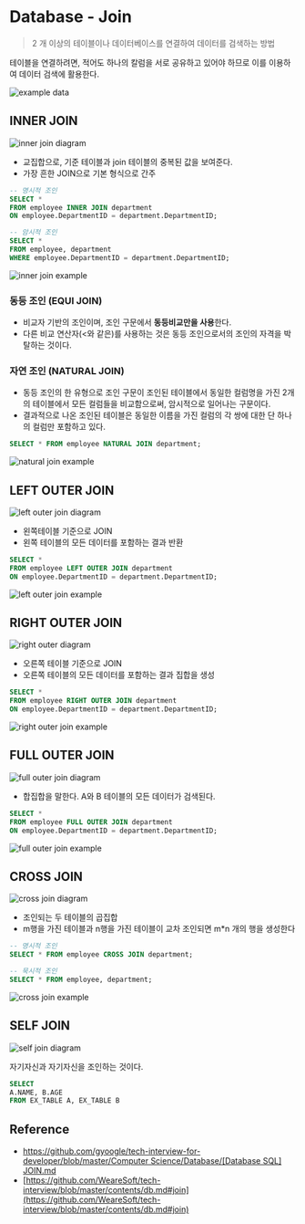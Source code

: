 # Database - Join

> 2 개 이상의 테이블이나 데이터베이스를 연결하여 데이터를 검색하는 방법

테이블을 연결하려면, 적어도 하나의 칼럼을 서로 공유하고 있어야 하므로 이를 이용하여 데이터 검색에 활용한다.

![example data](./image/example_data.png)

## INNER JOIN

![inner join diagram](./image/inner_join_diagram.png)

- 교집합으로, 기준 테이블과 join 테이블의 중복된 값을 보여준다.
- 가장 흔한 JOIN으로 기본 형식으로 간주

```sql
-- 명시적 조인
SELECT *
FROM employee INNER JOIN department
ON employee.DepartmentID = department.DepartmentID;
```

```sql
-- 암시적 조인
SELECT *
FROM employee, department
WHERE employee.DepartmentID = department.DepartmentID;
```

![inner join example](./image/inner_join_example.png)

### 동등 조인 (EQUI JOIN)

- 비교자 기반의 조인이며, 조인 구문에서 **동등비교만을 사용**한다.
- 다른 비교 연산자(<와 같은)를 사용하는 것은 동등 조인으로서의 조인의 자격을 박탈하는 것이다.

### 자연 조인 (NATURAL JOIN)

- 동등 조인의 한 유형으로 조인 구문이 조인된 테이블에서 동일한 컬럼명을 가진 2개의 테이블에서 모든 컬럼들을 비교함으로써, 암시적으로 일어나는 구문이다.
- 결과적으로 나온 조인된 테이블은 동일한 이름을 가진 컬럼의 각 쌍에 대한 단 하나의 컬럼만 포함하고 있다.

```sql
SELECT * FROM employee NATURAL JOIN department;
```

![natural join example](./image/natural_join_example.png)

## LEFT OUTER JOIN

![left outer join diagram](./image/left_outer_join_diagram.png)

- 왼쪽테이블 기준으로 JOIN
- 왼쪽 테이블의 모든 데이터를 포함하는 결과 반환

```sql
SELECT *
FROM employee LEFT OUTER JOIN department
ON employee.DepartmentID = department.DepartmentID;
```

![left outer join example](./image/left_outer_join_example.png)

## RIGHT OUTER JOIN

![right outer diagram](./image/right_outer_join_diagram.png)

- 오른쪽 테이블 기준으로 JOIN
- 오른쪽 테이블의 모든 데이터를 포함하는 결과 집합을 생성

```sql
SELECT *
FROM employee RIGHT OUTER JOIN department
ON employee.DepartmentID = department.DepartmentID;
```

![right outer join example](./image/right_outer_join_example.png)

## FULL OUTER JOIN

![full outer join diagram](./image/full_outer_join_diagram.png)

- 합집합을 말한다. A와 B 테이블의 모든 데이터가 검색된다.

```sql
SELECT *
FROM employee FULL OUTER JOIN department
ON employee.DepartmentID = department.DepartmentID;
```

![full outer join example](./image/full_outer_join_example.png)

## CROSS JOIN

![cross join diagram](./image/crosss_join_diagram.png)

- 조인되는 두 테이블의 곱집합
- m행을 가진 테이블과 n행을 가진 테이블이 교차 조인되면 m*n 개의 행을 생성한다

```sql
-- 명시적 조인
SELECT * FROM employee CROSS JOIN department;
```

```sql
-- 묵시적 조인
SELECT * FROM employee, department;
```

![cross join example](./image/cross_join_example.png)

## SELF JOIN

![self join diagram](./image/self_join_diagram.png)

자기자신과 자기자신을 조인하는 것이다.

```sql
SELECT
A.NAME, B.AGE
FROM EX_TABLE A, EX_TABLE B
```

## Reference

- [https://github.com/gyoogle/tech-interview-for-developer/blob/master/Computer Science/Database/[Database SQL] JOIN.md](https://github.com/gyoogle/tech-interview-for-developer/blob/master/Computer%20Science/Database/%5BDatabase%20SQL%5D%20JOIN.md)
- [https://github.com/WeareSoft/tech-interview/blob/master/contents/db.md#join](https://github.com/WeareSoft/tech-interview/blob/master/contents/db.md#join)